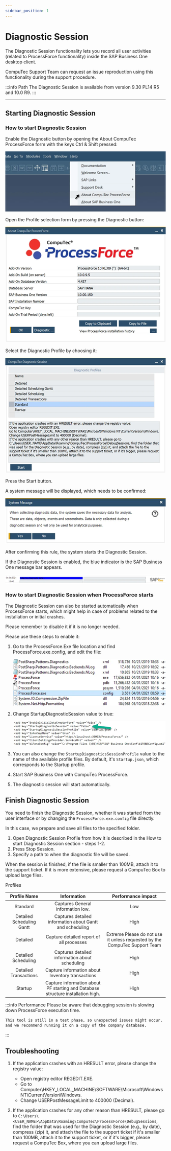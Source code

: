 ```yaml
---
sidebar_position: 1
---
```


# Diagnostic Session

The Diagnostic Session functionality lets you record all user activities (related to ProcessForce functionality) inside the SAP Business One desktop client.

CompuTec Support Team can request an issue reproduction using this functionality during the support procedure.

:::info Path
    The Diagnostic Session is available from version 9.30 PL14 R5 and 10.0 R9.
:::

---

## Starting Diagnostic Session

### How to start Diagnostic Session

Enable the Diagnostic button by opening the About CompuTec ProcessForce form with the keys Ctrl & Shift pressed:

![Top Menu Help](./media/diagnostic-session/top-menu-help.webp)

Open the Profile selection form by pressing the Diagnostic button:

![About ProcessForce](./media/diagnostic-session/about-computec-processforce.webp)

Select the Diagnostic Profile by choosing it:

![Diagnostic Session Profile](./media/diagnostic-session/diagnostic-session-profile.webp)

Press the Start button.

A system message will be displayed, which needs to be confirmed:

![System message](./media/diagnostic-session/system-message.webp)

After confirming this rule, the system starts the Diagnostic Session.

If the Diagnostic Session is enabled, the blue indicator is the SAP Business One message bar appears.

![Message Bar](./media/diagnostic-session/message-bar.webp)

### How to start Diagnostic Session when ProcessForce starts

The Diagnostic Session can also be started automatically when ProcessForce starts, which might help in case of problems related to the installation or initial crashes.

Please remember to disable it if it is no longer needed.

Please use these steps to enable it:

1. Go to the ProcessForce.Exe file location and find ProcessForce.exe.config, and edit the file:

    ![ProcessForce Folder](./media/diagnostic-session/processforce-folder.webp)
2. Change StartupDiagnosticSession value to true:

    ![ProcessForce exe](./media/diagnostic-session/processforce-exe-config.webp)
3. You can also change the `StartupDiagnosticsSessionProfile` value to the name of the available profile files. By default, it's `Startup.json`, which corresponds to the Startup profile.
4. Start SAP Business One with CompuTec ProcessForce.
5. The diagnostic session will start automatically.

## Finish Diagnostic Session

You need to finish the Diagnostic Session, whether it was started from the user interface or by changing the `ProcessForce.exe.config` file directly.

In this case, we prepare and save all files to the specified folder.

1. Open Diagnostic Session Profile from how it is described in the How to start Diagnostic Session section - steps 1-2.
2. Press Stop Session.
3. Specify a path to when the diagnostic file will be saved.

When the session is finished, if the file is smaller than 100MB, attach it to the support ticket. If it is more extensive, please request a CompuTec Box to upload large files.

Profiles

|       Profile Name        |                                   Information                                   |                             Performance impact                             |
| :-----------------------: | :-----------------------------------------------------------------------------: | :------------------------------------------------------------------------: |
|         Standard          |                        Captures General information low.                        |                                    Low                                     |
| Detailed Scheduling Gantt |            Captures detailed information about Gantt and scheduling             |                                    High                                    |
|         Detailed          |                    Capture detailed report of all processes                     | Extreme Please do not use it unless requested by the CompuTec Support Team |
|    Detailed Scheduling    |                 Captures detailed information about scheduling                  |                                    High                                    |
|   Detailed Transactions   |                Capture information about Inventory transactions                 |                                    High                                    |
|          Startup          | Capture information about PF starting and Database structure installation high. |                                    High                                    |

:::info Performance
    Please be aware that debugging session is slowing down ProcessForce execution time.

    This tool is still in a test phase, so unexpected issues might occur, and we recommend running it on a copy of the company database.
:::

## Troubleshooting

1. If the application crashes with an HRESULT error, please change the registry value:

    - Open registry editor REGEDIT.EXE.
    - Go to Computer\HKEY_LOCAL_MACHINE\SOFTWARE\Microsoft\Windows NT\CurrentVersion\Windows.
    - Change USERPostMessageLimit to 400000 (Decimal).
2. If the application crashes for any other reason than HRESULT, please go to `C:\Users\<USER_NAME>\AppData\Roaming\CompuTec\ProcessForce\DebugSessions`, find the folder that was used for the Diagnostic Session (e.g., by date), compress (zip) it, and attach the file to the support ticket if it's smaller than 100MB, attach it to the support ticket, or if it's bigger, please request a CompuTec Box, where you can upload large files.
